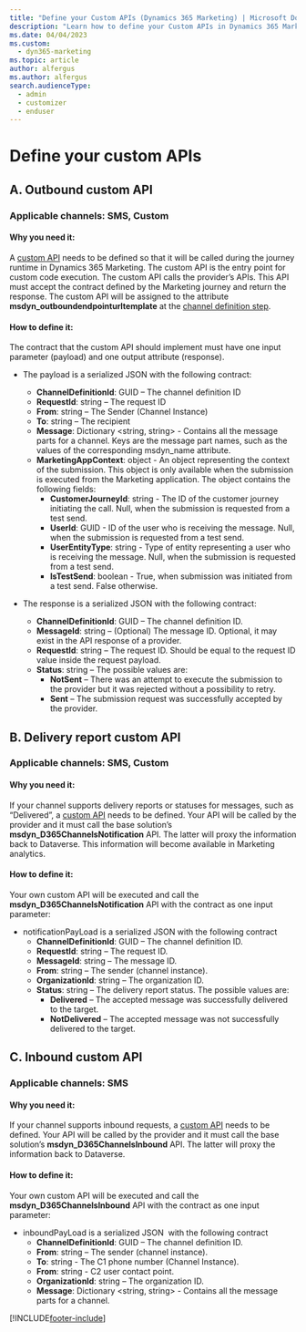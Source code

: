 ```yaml
---
title: "Define your Custom APIs (Dynamics 365 Marketing) | Microsoft Docs"
description: "Learn how to define your Custom APIs in Dynamics 365 Marketing."
ms.date: 04/04/2023
ms.custom: 
  - dyn365-marketing
ms.topic: article
author: alfergus
ms.author: alfergus
search.audienceType: 
  - admin
  - customizer
  - enduser
---
```


# Define your custom APIs

## A. Outbound custom API

### Applicable channels: SMS, Custom

#### Why you need it:

A [custom API](/power-apps/developer/data-platform/custom-api) needs to be defined so that it will be called during the journey runtime in Dynamics 365 Marketing. The custom API is the entry point for custom code execution. The custom API calls the provider’s APIs. This API must accept the contract defined by the Marketing journey and return the response. The custom API will be assigned to the attribute **msdyn_outboundendpointurltemplate** at the [channel definition step](real-time-marketing-define-channel-definition.md).

#### How to define it:

The contract that the custom API should implement must have one input parameter (payload) and one output attribute (response).

- The payload is a serialized JSON with the following contract:
    - **ChannelDefinitionId**: GUID – The channel definition ID
    - **RequestId**: string – The request ID
    - **From**: string – The Sender (Channel Instance)
    - **To**: string – The recipient
    - **Message**: Dictionary <string, string> - Contains all the message parts for a channel. Keys are the message part names, such as the values of the corresponding msdyn_name attribute.
    - **MarketingAppContext**: object - An object representing the context of the submission. This object is only available when the submission is executed from the Marketing application. The object contains the following fields:
        - **CustomerJourneyId**: string - The ID of the customer journey initiating the call.  Null, when the submission is requested from a test send.
        - **UserId**: GUID - ID of the user who is receiving the message. Null, when the submission is requested from a test send.
        - **UserEntityType**: string - Type of entity representing a user who is receiving the message. Null, when the submission is requested from a test send.
        - **IsTestSend**: boolean - True, when submission was initiated from a test send. False otherwise.

- The response is a serialized JSON with the following contract:
    - **ChannelDefinitionId**: GUID – The channel definition ID.
    - **MessageId**: string – (Optional) The message ID. Optional, it may exist in the API response of a provider.
    - **RequestId**: string – The request ID. Should be equal to the request ID value inside the request payload.
    - **Status**: string – The possible values are:
        - **NotSent** – There was an attempt to execute the submission to the provider but it was rejected without a possibility to retry.
        - **Sent** – The submission request was successfully accepted by the provider.

## B. Delivery report custom API

### Applicable channels: SMS, Custom

#### Why you need it:

If your channel supports delivery reports or statuses for messages, such as “Delivered”, a [custom API](/power-apps/developer/data-platform/custom-api) needs to be defined. Your API will be called by the provider and it must call the base solution’s **msdyn_D365ChannelsNotification** API. The latter will proxy the information back to Dataverse. This information will become available in Marketing analytics.

#### How to define it:

Your own custom API will be executed and call the **msdyn_D365ChannelsNotification** API with the contract as one input parameter:

- notificationPayLoad is a serialized JSON  with the following contract
    - **ChannelDefinitionId**: GUID – The channel definition ID.
    - **RequestId**: string – The request ID.
    - **MessageId**:  string – The message ID.
    - **From**: string – The sender (channel instance).
    - **OrganizationId**: string – The organization ID.
    - **Status**: string – The delivery report status. The possible values are:
        - **Delivered** – The accepted message was successfully delivered to the target.
        - **NotDelivered** – The accepted message was not successfully delivered to the target.

## C. Inbound custom API

### Applicable channels: SMS

#### Why you need it:

If your channel supports inbound requests, a [custom API](/power-apps/developer/data-platform/custom-api) needs to be defined. Your API will be called by the provider and it must call the base solution’s **msdyn_D365ChannelsInbound** API. The latter will proxy the information back to Dataverse.

#### How to define it:

Your own custom API will be executed and call the **msdyn_D365ChannelsInbound** API with the contract as one input parameter:

- inboundPayLoad is a serialized JSON  with the following contract
    - **ChannelDefinitionId**: GUID – The channel definition ID.
    - **From**: string – The sender (channel instance).
    - **To**: string - The C1 phone number (Channel Instance).
    - **From**: string - C2 user contact point.
    - **OrganizationId**: string – The organization ID.
    - **Message**: Dictionary <string, string> - Contains all the message parts for a channel.

[!INCLUDE[footer-include](../includes/footer-banner.md)]